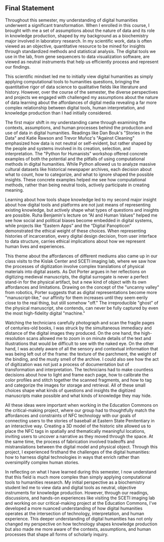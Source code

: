 ‎ ‎ ‎ ‎ ‎ ‎ ‎ ‎ ‎ ‎
## Final Statement 
Throughout this semester, my understanding of digital humanities underwent a significant transformation. When I enrolled in this course, I brought with me a set of assumptions about the nature of data and its role in knowledge production, shaped by my background as a biochemistry major involved in laboratory research. In my scientific work, data is often viewed as an objective, quantitative resource to be mined for insights through standardized methods and statistical analysis. The digital tools we use in the lab, from gene sequencers to data visualization software, are viewed as neutral instruments that help us efficiently process and represent our findings. 

This scientific mindset led me to initially view digital humanities as simply applying computational tools to humanities questions, bringing the quantitative rigor of data science to qualitative fields like literature and history. However, over the course of the semester, the diverse perspectives and projects we engaged with challenged my assumptions about the nature of data learning about the affordances of digital media revealing a far more complex relationship between digital tools, human interpretation, and knowledge production than I had initially considered. 

The first major shift in my understanding came through examining the contexts, assumptions, and human processes behind the production and use of data in digital humanities. Readings like Dan Bouk's "Stories in the Data" and Katie Rawson and Trevor Muñoz's "Against Cleaning" emphasized how data is not neutral or self-evident, but rather shaped by the people and systems involved in its creation, selection, and interpretation. The "Python for Humanists" workshop offered concrete examples of both the potential and the pitfalls of using computational methods in digital humanities. While Python allowed us to analyze massive cultural datasets like historical newspaper archives, each decision about what to count, how to categorize, and what to ignore shaped the possible insights. These concrete examples helped me see how computational methods, rather than being neutral tools, actively participate in creating meaning. 

Learning about how tools shape knowledge led to my second major insight about how digital tools and platforms are not just means of representing existing knowledge, but actively shape what types of questions and insights are possible. Ruha Benjamin's lecture on “AI and Human Values” helped me see how social and political biases become embedded in digital systems, while projects like “Eastern Apps” and the “Digital Panopticon” demonstrated the ethical weight of these choices. When representing histories of incarceration, every digital design decision, from user interface to data structure, carries ethical implications about how we represent human lives and experiences.

This theme about the affordances of different mediums also came up in our class visits to the Kislak Center and SCETI imaging lab, where we saw how the processes of digitization involve complex translations of physical materials into digital assets. As Dot Porter argues in her reflections on digitizing medieval manuscripts, the digital surrogate is never a perfect stand-in for the physical artifact, but a new kind of object with its own affordances and limitations. Drawing on the concept of the "uncanny valley" from robotics, Porter suggests that as digital representations become more "manuscript-like," our affinity for them increases until they seem eerily close to the real thing, but still somehow "off." The irreproducible "ghost" of the physical manuscript, she contends, can never be fully captured by even the most high-fidelity digital "machine."

Watching the technicians carefully photograph and scan the fragile pages of centuries-old books, I was struck by the simultaneous immediacy and distance of the digital images they produced. On the one hand, the high-resolution scans allowed me to zoom in on minute details of the text and illustrations that would be difficult to see with the naked eye. On the other hand, I was acutely aware of all the sensory and contextual information that was being left out of the frame: the texture of the parchment, the weight of the binding, and the musty smell of the archive. I could also see how the act of digitization was not just a process of documentation but of transformation and interpretation. The technicians had to make countless decisions about how to light and frame each page, how to calibrate the color profiles and stitch together the scanned fragments, and how to tag and categorize the images for storage and retrieval. All of these small choices shape what kinds of questions and insights the digitized manuscripts make possible and what kinds of knowledge they may hide.

 All these ideas were important when working in the Education Commons on the critical-making project, where our group had to thoughtfully match the affordances and constraints of NFC technology with our goals of connecting users to the stories of baseball at Eastern State Penitentiary in an interactive way. Creating a 3D model of the historic site allowed us to place the NFC tags in spatially and thematically meaningful locations, inviting users to uncover a narrative as they moved through the space. At the same time, the process of fabrication involved tradeoffs and mistranslations between the digital model and physical object. Through this project, I experienced firsthand the challenges of the digital humanities: how to harness digital technologies in ways that enrich rather than oversimplify complex human stories.

In reflecting on what I have learned during this semester, I now understand that this field is much more complex than simply applying computational tools to humanities research. My initial perspective as a biochemistry student led me to view data and digital tools as neutral, objective instruments for knowledge production. However, through our readings, discussions, and hands-on experiences like visiting the SCETI imaging lab and working on our critical-making project at the Education Commons, I've developed a more nuanced understanding of how digital humanities operates at the intersection of technology, interpretation, and human experience. This deeper understanding of digital humanities has not only changed my perspective on how technology shapes knowledge production but also made me more aware of the contexts, assumptions, and human processes that shape all forms of scholarly inquiry.
